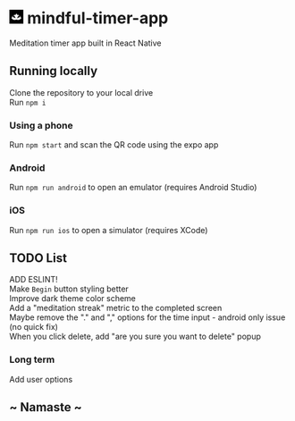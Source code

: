 # <img src="assets/icon.png" width="25"> mindful-timer-app

Meditation timer app built in React Native

## Running locally

Clone the repository to your local drive\
Run `npm i`

### Using a phone

Run `npm start` and scan the QR code using the expo app

### Android

Run `npm run android` to open an emulator (requires Android Studio)

### iOS

Run `npm run ios` to open a simulator (requires XCode)

## TODO List

ADD ESLINT!\
Make `Begin` button styling better\
Improve dark theme color scheme\
Add a "meditation streak" metric to the completed screen\
Maybe remove the "." and "," options for the time input - android only issue (no quick fix)\
When you click delete, add "are you sure you want to delete" popup

### Long term

Add user options

## ~ Namaste ~
